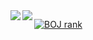 <img align="left" src="https://github-readme-stats.vercel.app/api?username=kimhm0728&theme=buefy&count_private=true&show_icons=false&card_width=250&custom_title=GitHub%20Stats😊"/>

<img align="left" src="https://github-readme-stats.vercel.app/api/top-langs/?username=kimhm0728&layout=compact"/>

[![BOJ rank](http://mazassumnida.wtf/api/generate_badge?boj=kimhm0728)](https://solved.ac/kimhm0728)
